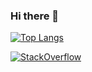 ### Hi there 👋

[![Top Langs](https://github-readme-stats.vercel.app/api/top-langs/?username=faschulze&layout=compact&langs_count=8&theme=highcontrast)](https://github-readme-stats.vercel.app/api/top-langs/?username=faschulze&layout=compact&langs_count=8&theme=highcontrast)

<a href="https://stackoverflow.com/users/7686579/faschulze" target="_blank">
<img alt="StackOverflow"
src="https://stackoverflow-badge.vercel.app/?userID=7686579" />
</a>

